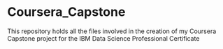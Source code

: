 # Coursera_Capstone
This repository holds all the files involved in the creation of my Coursera Capstone project for  the IBM Data Science Professional Certificate

